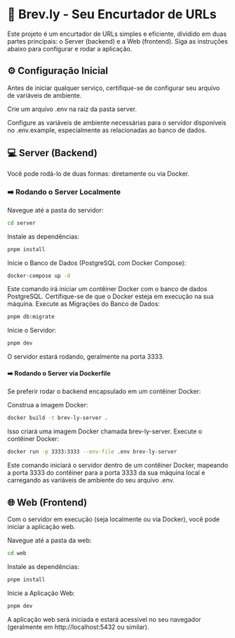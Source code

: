 # 🚀 Brev.ly - Seu Encurtador de URLs

Este projeto é um encurtador de URLs simples e eficiente, dividido em duas partes principais: o Server (backend) e a Web (frontend). Siga as instruções abaixo para configurar e rodar a aplicação.

## ⚙️ Configuração Inicial
Antes de iniciar qualquer serviço, certifique-se de configurar seu arquivo de variáveis de ambiente.

Crie um arquivo .env na raiz da pasta server.

Configure as variáveis de ambiente necessárias para o servidor disponíveis no .env.example, especialmente as relacionadas ao banco de dados.

## 💻 Server (Backend)
Você pode rodá-lo de duas formas: diretamente ou via Docker.

### ➡️ Rodando o Server Localmente
Navegue até a pasta do servidor:

```bash
cd server
```

Instale as dependências:
```bash
pnpm install
```

Inicie o Banco de Dados (PostgreSQL com Docker Compose):
```bash
docker-compose up -d
```

Este comando irá iniciar um contêiner Docker com o banco de dados PostgreSQL. Certifique-se de que o Docker esteja em execução na sua máquina.
Execute as Migrações do Banco de Dados:
```bash
pnpm db:migrate
```

Inicie o Servidor:

```bash
pnpm dev
```

O servidor estará rodando, geralmente na porta 3333.

#### ➡️ Rodando o Server via Dockerfile
Se preferir rodar o backend encapsulado em um contêiner Docker:

Construa a imagem Docker:
```bash
docker build -t brev-ly-server .
```

Isso criará uma imagem Docker chamada brev-ly-server.
Execute o contêiner Docker:
```bash
docker run -p 3333:3333 --env-file .env brev-ly-server
```

Este comando iniciará o servidor dentro de um contêiner Docker, mapeando a porta 3333 do contêiner para a porta 3333 da sua máquina local e carregando as variáveis de ambiente do seu arquivo .env.

## 🌐 Web (Frontend)
Com o servidor em execução (seja localmente ou via Docker), você pode iniciar a aplicação web.

Navegue até a pasta da web:
```bash
cd web
```

Instale as dependências:

```bash
pnpm install
```

Inicie a Aplicação Web:

```bash 
pnpm dev
```

A aplicação web será iniciada e estará acessível no seu navegador (geralmente em http://localhost:5432 ou similar).